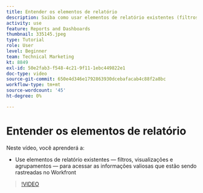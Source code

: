 ```yaml
---
title: Entender os elementos de relatório
description: Saiba como usar elementos de relatório existentes (filtros, visualizações e agrupamentos) para acessar as informações que estão sendo rastreadas no Workfront.
activity: use
feature: Reports and Dashboards
thumbnail: 335145.jpeg
type: Tutorial
role: User
level: Beginner
team: Technical Marketing
kt: 8849
exl-id: 50e2fab3-f548-4c21-9f11-1ebc449822e1
doc-type: video
source-git-commit: 650e4d346e1792863930dcebafacab4c88f2a8bc
workflow-type: tm+mt
source-wordcount: '45'
ht-degree: 0%

---
```


# Entender os elementos de relatório

Neste vídeo, você aprenderá a:

* Use elementos de relatório existentes — filtros, visualizações e agrupamentos — para acessar as informações valiosas que estão sendo rastreadas no Workfront

>[!VIDEO](https://video.tv.adobe.com/v/335145/?quality=12&learn=on)
